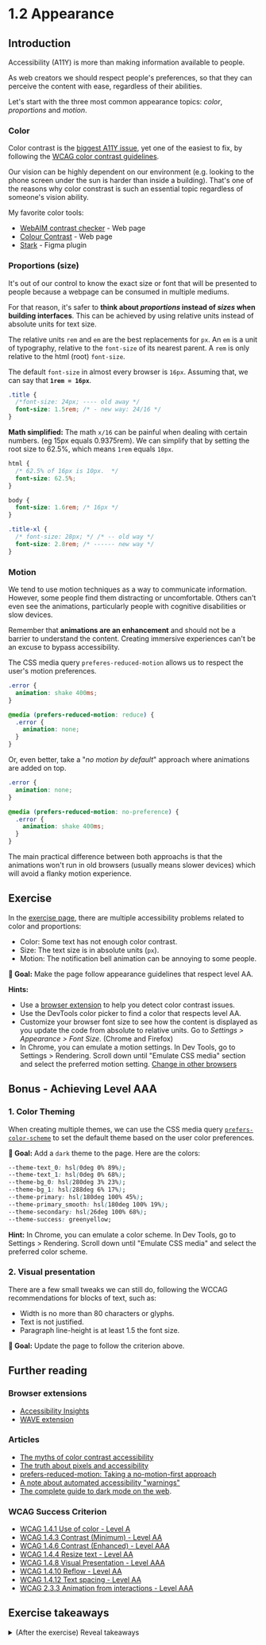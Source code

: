 # 1.2 Appearance

## Introduction

Accessibility (A11Y) is more than making information available to people.

As web creators we should respect people's preferences, so that they can perceive the content with ease, regardless of their abilities.

Let's start with the three most common appearance topics: _color_, _proportions_ and _motion_.

### Color

Color contrast is the [biggest A11Y issue](https://webaim.org/projects/million/#wcag), yet one of the easiest to fix, by following the [WCAG color contrast guidelines](https://webaim.org/articles/contrast/).

Our vision can be highly dependent on our environment (e.g. looking to the phone screen under the sun is harder than inside a building). That's one of the reasons why color constrast is such an essential topic regardless of someone's vision ability.

My favorite color tools:

- [WebAIM contrast checker](https://webaim.org/resources/contrastchecker/) - Web page
- [Colour Contrast](https://colourcontrast.cc/) - Web page
- [Stark](https://www.getstark.co/) - Figma plugin

### Proportions (size)

It's out of our control to know the exact size or font that will be presented to people because a webpage can be consumed in multiple mediums.

For that reason, it's safer to **think about _proportions_ instead of _sizes_ when building interfaces**. This can be achieved by using relative units instead of absolute units for text size.

The relative units `rem` and `em` are the best replacements for `px`. An `em` is a unit of typography, relative to the `font-size` of its nearest parent. A `rem` is only relative to the html (root) `font-size`.

The default `font-size` in almost every browser is `16px`. Assuming that, we can say that **`1rem = 16px`**.

```css
.title {
  /*font-size: 24px; ---- old away */
  font-size: 1.5rem; /* - new way: 24/16 */
}
```

**Math simplified:** The math `x/16` can be painful when dealing with certain numbers. (eg 15px equals 0.9375rem). We can simplify that by setting the root size to 62.5%, which means `1rem` equals `10px`.

```css
html {
  /* 62.5% of 16px is 10px.  */
  font-size: 62.5%;
}

body {
  font-size: 1.6rem; /* 16px */
}

.title-xl {
  /* font-size: 28px; */ /* -- old way */
  font-size: 2.8rem; /* ------ new way */
}
```

### Motion

We tend to use motion techniques as a way to communicate information. However, some people find them distracting or uncomfortable. Others can't even see the animations, particularly people with cognitive disabilities or slow devices.

Remember that **animations are an enhancement** and should not be a barrier to understand the content. Creating immersive experiences can't be an excuse to bypass accessibility.

The CSS media query `preferes-reduced-motion` allows us to respect the user's motion preferences.

```css
.error {
  animation: shake 400ms;
}

@media (prefers-reduced-motion: reduce) {
  .error {
    animation: none;
  }
}
```

Or, even better, take a "_no motion by default_" approach where animations are added on top.

```css
.error {
  animation: none;
}

@media (prefers-reduced-motion: no-preference) {
  .error {
    animation: shake 400ms;
  }
}
```

The main practical difference between both approachs is that the animations won't run in old browsers (usually means slower devices) which will avoid a flanky motion experience.

## Exercise

In the <a href="../exercises/1.2.html" target="_blank">exercise page</a>, there are multiple accessibility problems related to color and proportions:

- Color: Some text has not enough color contrast.
- Size: The text size is in absolute units (`px`).
- Motion: The notification bell animation can be annoying to some people.

**🎯 Goal:** Make the page follow appearance guidelines that respect level AA.

**Hints:**

- Use a [browser extension](#extensions) to help you detect color contrast issues.
- Use the DevTools color picker to find a color that respects level AA.
- Customize your browser font size to see how the content is displayed as you update the code from absolute to relative units. Go to _Settings > Appearance > Font Size_. (Chrome and Firefox)
- In Chrome, you can emulate a motion settings. In Dev Tools, go to Settings > Rendering. Scroll down until "Emulate CSS media" section and select the preferred motion setting. [Change in other browsers](https://stackoverflow.com/a/59709067/4737729)

<div></div>

## Bonus - Achieving Level AAA

### 1. Color Theming

When creating multiple themes, we can use the CSS media query [`prefers-color-scheme`](https://developer.mozilla.org/en-US/docs/Web/CSS/@media/prefers-color-scheme) to set the default theme based on the user color preferences.

**🎯 Goal:** Add a `dark` theme to the page. Here are the colors:

```css
--theme-text_0: hsl(0deg 0% 89%);
--theme-text_1: hsl(0deg 0% 68%);
--theme-bg_0: hsl(280deg 3% 23%);
--theme-bg_1: hsl(288deg 6% 17%);
--theme-primary: hsl(180deg 100% 45%);
--theme-primary_smooth: hsl(180deg 100% 19%);
--theme-secondary: hsl(26deg 100% 68%);
--theme-success: greenyellow;
```

**Hint:** In Chrome, you can emulate a color scheme. In Dev Tools, go to Settings > Rendering. Scroll down until "Emulate CSS media" and select the preferred color scheme.

### 2. Visual presentation

There are a few small tweaks we can still do, following the WCCAG recommendations for blocks of text, such as:

- Width is no more than 80 characters or glyphs.
- Text is not justified.
- Paragraph line-height is at least 1.5 the font size.

**🎯 Goal:** Update the page to follow the criterion above.

## Further reading

### Browser extensions

- [Accessibility Insights](https://accessibilityinsights.io/)
- [WAVE extension](https://wave.webaim.org/extension/)

### Articles

- [The myths of color contrast accessibility](https://uxmovement.com/buttons/the-myths-of-color-contrast-accessibility/)
- [The truth about pixels and accessibility](https://www.joshwcomeau.com/css/surprising-truth-about-pixels-and-accessibility/)
- [prefers-reduced-motion: Taking a no-motion-first approach](https://tatianamac.com/posts/prefers-reduced-motion/)
- [A note about automated accessibility "warnings"](https://www.scottohara.me/blog/2019/03/26/a-warning-about-warnings.html)
- [The complete guide to dark mode on the web](https://css-tricks.com/a-complete-guide-to-dark-mode-on-the-web/).
<!--
- [Why you shouldn't "just use pixels"](https://engageinteractive.co.uk/blog/em-vs-rem-vs-px)
- [Don’t use rem/em for paddings, margins and more](https://blog.usejournal.com/dont-use-rem-em-for-paddings-margins-and-more-94e19026b000)
  -->

### WCAG Success Criterion

- [WCAG 1.4.1 Use of color - Level A](https://www.w3.org/TR/WCAG21/#use-of-color)
- [WCAG 1.4.3 Contrast (Minimum) - Level AA](https://www.w3.org/TR/WCAG21/#contrast-minimum)
- [WCAG 1.4.6 Contrast (Enhanced) - Level AAA](https://www.w3.org/TR/WCAG21/#contrast-enhanced)
- [WCAG 1.4.4 Resize text - Level AA](https://www.w3.org/TR/WCAG21/#resize-text)
- [WCAG 1.4.8 Visual Presentation - Level AAA](https://www.w3.org/TR/WCAG21/#visual-presentation)
- [WCAG 1.4.10 Reflow - Level AA](https://www.w3.org/TR/WCAG21/#reflow)
- [WCAG 1.4.12 Text spacing - Level AA](https://www.w3.org/TR/WCAG21/#text-spacing)
- [WCAG 2.3.3 Animation from interactions - Level AAA](https://www.w3.org/TR/WCAG21/#animation-from-interactions)

## Exercise takeaways

<details>
<summary>(After the exercise) Reveal takeaways</summary>

- Color: Most of color contrast issues can be detected automatically.
- Color: As a designer, create a "Color Guidelines" in your Design System, showing correct and incorrect color combinations.
- Proportions: Prefer relative units for text and containers sizes.
- Proportions: Pages should be responsive at least up to 200% zoom.
- Animations: Adopt a "no-motion-first" approach. Provide both alternatives with and without motion based on users preference.
- Custom preferences: When creating a preference toggle (e.g. dark theme), ensure its initial value matches the default user preferences and that it persits on page refresh.
</details>
